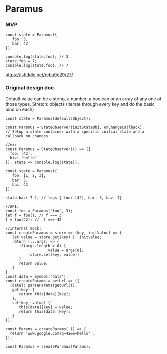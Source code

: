 # Paramus

### MVP

```
const state = Paramus({
   foo: 3, 
   bar: 42
});

console.log(state.foo); // 3
state.foo = 7;
console.log(state.foo); // 7
```
https://jsfiddle.net/rcbu9e29/27/

### Original design doc
Default value can be a string, a number, a boolean or an array of any one of those types. 
Stretch: objects (iterate through every key and do the basic bind on each) 

```
const state = Paramus(defaultsObject);

const Paramus = StateObserver(initStateObj, onChangeCallback);
// Setup a state container with a specific initial state and a callback on changes

//ex:
const Paramus = StateObserver(() => ({
  foo: [42],
  ‎biz: 'hello'
}), state => console.log(state));

const state = Paramus({
   foo: [1, 2, 3],
   ‎bar: 3, 
   ‎baz: 42
});

state.baz( 7 ); // logs { foo: [42], bar: 3, baz: 7} 
```

```
//API:
const foo = Paramus('foo', 3);
let f = foo(); // f === 3
f = foo(42); //  f === 42
```

```
//Internal mock:
const createParamus = store => (key, initValue) => {
   let value = store.get(key) || initValue;
   ‎return (...args) => {
   ‎   if(args.length > 0) {
   ‎				value = args[0];
   ‎        store.set(key, value);
   ‎   } 
   ‎   return value;
   ‎} 
} 
const data = Symbol('data');
const createParams = getUrl => ({
  [data]: parseParams(getUrl()), 
   get(key) {
   ‎   return this[data][key];
   ‎}, 
   ‎set(key, value) {
   ‎   this[data][key] = value;
   ‎   return this[data][key];
   ‎}
});

const Params = createParams( () => {
  return 'www.google.com?q=42&w=hello' ;
});

const Paramus = createParamus(Params);
```
